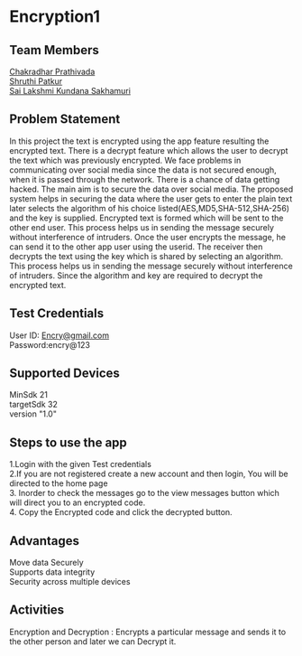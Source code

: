 # Encryption1
## Team Members
[Chakradhar Prathivada](https://github.com/Chakri15099)<br>
[Shruthi Patkur](https://github.com/pshruthi04)<br>
[Sai Lakshmi Kundana Sakhamuri](https://github.com/kundanaSakhamuri98)<br>
## Problem Statement
In this project the text is encrypted using the app feature resulting the encrypted text. 
There is a decrypt feature which allows the user to decrypt the text which was previously encrypted.
We face problems in communicating over social media since the data is not secured enough, when it is passed through the network.
There is a chance of data getting hacked. The main aim is to secure the data over social media. 
The proposed system helps in securing the data where the user gets to enter the plain text later selects the algorithm of his choice listed(AES,MD5,SHA-512,SHA-256) and the key is supplied.
Encrypted text is formed which will be sent to the other end user. This process helps us in sending the message securely without interference of intruders.
Once the user encrypts the message, he can send it to the other app user using the userid. The receiver then decrypts the text using the key which is shared by selecting an algorithm.
This process helps us in sending the message securely without interference of intruders. Since the algorithm and key are required to decrypt the encrypted text.

## Test Credentials
User ID: Encry@gmail.com  
Password:encry@123

## Supported Devices

MinSdk 21<br>
targetSdk 32<br>
version "1.0"

## Steps to use the app
1.Login with the given Test credentials<br>
2.If you are not registered create a new account and then login, You will be directed to the home page<br>
3. Inorder to check the messages go to the view messages button which will direct you to an encrypted code.<br>
4. Copy the Encrypted code and click the decrypted button.

## Advantages
Move data Securely<br>
Supports data integrity<br>
Security across multiple devices



## Activities
Encryption and Decryption : Encrypts a particular message and sends it to the other person and later we can Decrypt it.
